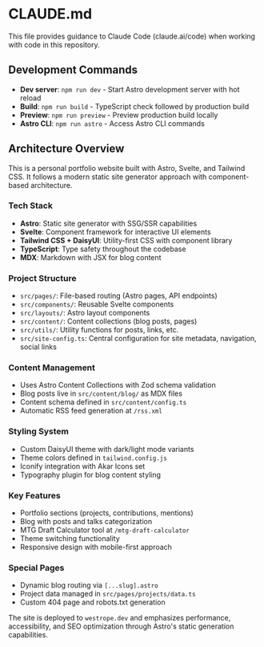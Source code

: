 # CLAUDE.md

This file provides guidance to Claude Code (claude.ai/code) when working with code in this repository.

## Development Commands

- **Dev server**: `npm run dev` - Start Astro development server with hot reload
- **Build**: `npm run build` - TypeScript check followed by production build
- **Preview**: `npm run preview` - Preview production build locally
- **Astro CLI**: `npm run astro` - Access Astro CLI commands

## Architecture Overview

This is a personal portfolio website built with Astro, Svelte, and Tailwind CSS. It follows a modern static site generator approach with component-based architecture.

### Tech Stack
- **Astro**: Static site generator with SSG/SSR capabilities
- **Svelte**: Component framework for interactive UI elements
- **Tailwind CSS + DaisyUI**: Utility-first CSS with component library
- **TypeScript**: Type safety throughout the codebase
- **MDX**: Markdown with JSX for blog content

### Project Structure
- `src/pages/`: File-based routing (Astro pages, API endpoints)
- `src/components/`: Reusable Svelte components
- `src/layouts/`: Astro layout components
- `src/content/`: Content collections (blog posts, pages)
- `src/utils/`: Utility functions for posts, links, etc.
- `src/site-config.ts`: Central configuration for site metadata, navigation, social links

### Content Management
- Uses Astro Content Collections with Zod schema validation
- Blog posts live in `src/content/blog/` as MDX files
- Content schema defined in `src/content/config.ts`
- Automatic RSS feed generation at `/rss.xml`

### Styling System
- Custom DaisyUI theme with dark/light mode variants
- Theme colors defined in `tailwind.config.js`
- Iconify integration with Akar Icons set
- Typography plugin for blog content styling

### Key Features
- Portfolio sections (projects, contributions, mentions)
- Blog with posts and talks categorization
- MTG Draft Calculator tool at `/mtg-draft-calculator`
- Theme switching functionality
- Responsive design with mobile-first approach

### Special Pages
- Dynamic blog routing via `[...slug].astro`
- Project data managed in `src/pages/projects/data.ts`
- Custom 404 page and robots.txt generation

The site is deployed to `westrope.dev` and emphasizes performance, accessibility, and SEO optimization through Astro's static generation capabilities.